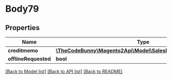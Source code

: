 # Body79

## Properties
Name | Type | Description | Notes
------------ | ------------- | ------------- | -------------
**creditmemo** | [**\TheCodeBunny\Magento2Api\Model\SalesDataCreditmemoInterface**](SalesDataCreditmemoInterface.md) |  | 
**offlineRequested** | **bool** |  | [optional] 

[[Back to Model list]](../README.md#documentation-for-models) [[Back to API list]](../README.md#documentation-for-api-endpoints) [[Back to README]](../README.md)


